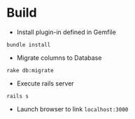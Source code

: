 # Build

* Install plugin-in defined in Gemfile

```
bundle install
```

* Migrate columns to Database

```
rake db:migrate
```

* Execute rails server

```
rails s
```

* Launch browser to link `localhost:3000`